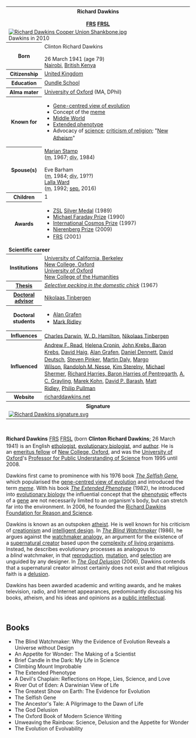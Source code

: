 <table class="infobox biography vcard">
<tbody>
<tr>
<th colspan="2">
<div class="fn">Richard Dawkins</div>
<br />
<div class="honorific-suffix"><span class="noexcerpt nowraplinks"><a title="Fellow of the Royal Society" href="https://en.wikipedia.org/wiki/Fellow_of_the_Royal_Society">FRS</a>&nbsp;<a class="mw-redirect" title="Fellow of the Royal Society of Literature" href="https://en.wikipedia.org/wiki/Fellow_of_the_Royal_Society_of_Literature">FRSL</a></span></div>
</th>
</tr>
<tr>
<td colspan="2"><a class="image" href="220px-Richard_Dawkins_Cooper_Union_Shankbone.jpg"><img src="220px-Richard_Dawkins_Cooper_Union_Shankbone.jpg" srcset="220px-Richard_Dawkins_Cooper_Union_Shankbone.jpg" alt="Richard Dawkins Cooper Union Shankbone.jpg" width="220" height="275" data-file-width="1438" data-file-height="1798" /></a>
<div>Dawkins in 2010</div>
</td>
</tr>
<tr>
<th scope="row">Born</th>
<td>
<div class="nickname">Clinton Richard Dawkins</div>
<br />26 March 1941<span class="noprint ForceAgeToShow">&nbsp;(age&nbsp;79)</span><br />
<div class="birthplace"><a title="Nairobi" href="https://en.wikipedia.org/wiki/Nairobi">Nairobi</a>,&nbsp;<a title="Kenya Colony" href="https://en.wikipedia.org/wiki/Kenya_Colony">British Kenya</a></div>
</td>
</tr>
<tr>
<th scope="row">Citizenship</th>
<td class="category"><a title="United Kingdom" href="https://en.wikipedia.org/wiki/United_Kingdom">United Kingdom</a></td>
</tr>
<tr>
<th scope="row">Education</th>
<td><a title="Oundle School" href="https://en.wikipedia.org/wiki/Oundle_School">Oundle School</a></td>
</tr>
<tr>
<th scope="row">Alma&nbsp;mater</th>
<td><a title="University of Oxford" href="https://en.wikipedia.org/wiki/University_of_Oxford">University of Oxford</a>&nbsp;(MA, DPhil)</td>
</tr>
<tr>
<th scope="row">Known&nbsp;for</th>
<td>
<div class="plainlist">
<ul>
<li><a class="mw-redirect" title="Gene-centred view of evolution" href="https://en.wikipedia.org/wiki/Gene-centred_view_of_evolution">Gene-centred view of evolution</a></li>
<li>Concept of the&nbsp;<a title="Meme" href="https://en.wikipedia.org/wiki/Meme">meme</a></li>
<li><a title="Middle World" href="https://en.wikipedia.org/wiki/Middle_World">Middle World</a></li>
<li><a class="mw-redirect" title="Extended phenotype" href="https://en.wikipedia.org/wiki/Extended_phenotype">Extended phenotype</a></li>
<li>Advocacy of&nbsp;<a title="Science" href="https://en.wikipedia.org/wiki/Science">science</a>;&nbsp;<a title="Criticism of religion" href="https://en.wikipedia.org/wiki/Criticism_of_religion">criticism of religion</a>; "<a title="New Atheism" href="https://en.wikipedia.org/wiki/New_Atheism">New Atheism</a>"<sup id="cite_ref-1" class="reference"></sup></li>
</ul>
</div>
</td>
</tr>
<tr>
<th scope="row"><span class="nowrap">Spouse(s)</span></th>
<td>
<div><a title="Marian Dawkins" href="https://en.wikipedia.org/wiki/Marian_Dawkins">Marian Stamp</a><br />(<abbr title="married">m.</abbr>&nbsp;<span class="rt-commentedText" title="19 August 1967">1967</span>;&nbsp;<abbr title="divorced">div.</abbr>&nbsp;1984)</div>
<br />Eve Barham<br />(<abbr title="married">m.</abbr>&nbsp;1984;&nbsp;<abbr title="divorced">div.</abbr>&nbsp;19??)<br /><a title="Lalla Ward" href="https://en.wikipedia.org/wiki/Lalla_Ward">Lalla Ward</a><br />(<abbr title="married">m.</abbr>&nbsp;1992;&nbsp;<a title="Legal separation" href="https://en.wikipedia.org/wiki/Legal_separation"><abbr title="separated">sep.</abbr></a>&nbsp;2016)</td>
</tr>
<tr>
<th scope="row">Children</th>
<td>1</td>
</tr>
<tr>
<th scope="row">Awards</th>
<td>
<div class="plainlist">
<ul>
<li><a title="Zoological Society of London" href="https://en.wikipedia.org/wiki/Zoological_Society_of_London">ZSL</a>&nbsp;<a title="Silver Medal (Zoological Society of London)" href="https://en.wikipedia.org/wiki/Silver_Medal_(Zoological_Society_of_London)">Silver Medal</a>&nbsp;(1989)</li>
<li><a class="mw-redirect" title="Michael Faraday Prize" href="https://en.wikipedia.org/wiki/Michael_Faraday_Prize">Michael Faraday Prize</a>&nbsp;(1990)</li>
<li><a title="International Cosmos Prize" href="https://en.wikipedia.org/wiki/International_Cosmos_Prize">International Cosmos Prize</a>&nbsp;(1997)</li>
<li><a title="Nierenberg Prize" href="https://en.wikipedia.org/wiki/Nierenberg_Prize">Nierenberg Prize</a>&nbsp;(2009)</li>
<li><a title="Fellow of the Royal Society" href="https://en.wikipedia.org/wiki/Fellow_of_the_Royal_Society">FRS</a>&nbsp;(2001)<sup id="cite_ref-frs_2-0" class="reference"></sup></li>
</ul>
</div>
</td>
</tr>
<tr>
<td colspan="2"><strong>Scientific career</strong></td>
</tr>
<tr>
<th scope="row">Institutions</th>
<td><a title="University of California, Berkeley" href="https://en.wikipedia.org/wiki/University_of_California,_Berkeley">University of California, Berkeley</a><br /><a title="New College, Oxford" href="https://en.wikipedia.org/wiki/New_College,_Oxford">New College, Oxford</a><br /><a title="University of Oxford" href="https://en.wikipedia.org/wiki/University_of_Oxford">University of Oxford</a><br /><a class="mw-redirect" title="New College of the Humanities" href="https://en.wikipedia.org/wiki/New_College_of_the_Humanities">New College of the Humanities</a></td>
</tr>
<tr>
<th scope="row"><a title="Thesis" href="https://en.wikipedia.org/wiki/Thesis">Thesis</a></th>
<td><a class="external text" href="http://ethos.bl.uk/OrderDetails.do?uin=uk.bl.ethos.710826" rel="nofollow"><em>Selective pecking in the domestic chick</em></a>&nbsp;(1967)</td>
</tr>
<tr>
<th scope="row"><a title="Doctoral advisor" href="https://en.wikipedia.org/wiki/Doctoral_advisor">Doctoral advisor</a></th>
<td><a title="Nikolaas Tinbergen" href="https://en.wikipedia.org/wiki/Nikolaas_Tinbergen">Nikolaas Tinbergen</a></td>
</tr>
<tr>
<th scope="row">Doctoral students</th>
<td>
<div class="plainlist">
<ul>
<li><a title="Alan Grafen" href="https://en.wikipedia.org/wiki/Alan_Grafen">Alan Grafen</a></li>
<li><a title="Mark Ridley (zoologist)" href="https://en.wikipedia.org/wiki/Mark_Ridley_(zoologist)">Mark Ridley</a><sup id="cite_ref-bw_3-0" class="reference"></sup></li>
</ul>
</div>
</td>
</tr>
<tr>
<th scope="row">Influences</th>
<td><a title="Charles Darwin" href="https://en.wikipedia.org/wiki/Charles_Darwin">Charles Darwin</a>,&nbsp;<a title="W. D. Hamilton" href="https://en.wikipedia.org/wiki/W._D._Hamilton">W. D. Hamilton</a>,&nbsp;<a title="Nikolaas Tinbergen" href="https://en.wikipedia.org/wiki/Nikolaas_Tinbergen">Nikolaas Tinbergen</a><sup id="cite_ref-Appetite_4-0" class="reference"></sup><sup id="cite_ref-FOOTNOTEGrafen200667_5-0" class="reference"></sup></td>
</tr>
<tr>
<th scope="row">Influenced</th>
<td><a title="Andrew F. Read" href="https://en.wikipedia.org/wiki/Andrew_F._Read">Andrew F. Read</a>,<sup id="cite_ref-FOOTNOTEGrafen20063_6-0" class="reference"></sup>&nbsp;<a title="Helena Cronin" href="https://en.wikipedia.org/wiki/Helena_Cronin">Helena Cronin</a>,<sup id="cite_ref-FOOTNOTEGrafen200614_7-0" class="reference"></sup>&nbsp;<a title="John Krebs, Baron Krebs" href="https://en.wikipedia.org/wiki/John_Krebs,_Baron_Krebs">John Krebs, Baron Krebs</a>,<sup id="cite_ref-FOOTNOTEGrafen200627_8-0" class="reference"></sup>&nbsp;<a title="David Haig (biologist)" href="https://en.wikipedia.org/wiki/David_Haig_(biologist)">David Haig</a>,<sup id="cite_ref-FOOTNOTEGrafen200650_9-0" class="reference"></sup>&nbsp;<a title="Alan Grafen" href="https://en.wikipedia.org/wiki/Alan_Grafen">Alan Grafen</a>,<sup id="cite_ref-FOOTNOTEGrafen200666_10-0" class="reference"></sup>&nbsp;<a title="Daniel Dennett" href="https://en.wikipedia.org/wiki/Daniel_Dennett">Daniel Dennett</a>,<sup id="cite_ref-FOOTNOTEGrafen2006101_11-0" class="reference"></sup>&nbsp;<a title="David Deutsch" href="https://en.wikipedia.org/wiki/David_Deutsch">David Deutsch</a>,<sup id="cite_ref-FOOTNOTEGrafen2006125_12-0" class="reference"></sup>&nbsp;<a title="Steven Pinker" href="https://en.wikipedia.org/wiki/Steven_Pinker">Steven Pinker</a>,<sup id="cite_ref-FOOTNOTEGrafen2006130_13-0" class="reference"></sup>&nbsp;<a title="Martin Daly (professor)" href="https://en.wikipedia.org/wiki/Martin_Daly_(professor)">Martin Daly</a>,<sup id="cite_ref-FOOTNOTEGrafen2006191_14-0" class="reference"></sup>&nbsp;<a title="Margo Wilson" href="https://en.wikipedia.org/wiki/Margo_Wilson">Margo Wilson</a>,<sup id="cite_ref-FOOTNOTEGrafen2006191_14-1" class="reference"></sup>&nbsp;<a title="Randolph M. Nesse" href="https://en.wikipedia.org/wiki/Randolph_M._Nesse">Randolph M. Nesse</a>,<sup id="cite_ref-FOOTNOTEGrafen2006203_15-0" class="reference"></sup>&nbsp;<a title="Kim Sterelny" href="https://en.wikipedia.org/wiki/Kim_Sterelny">Kim Sterelny</a>,<sup id="cite_ref-FOOTNOTEGrafen2006213_16-0" class="reference"></sup>&nbsp;<a title="Michael Shermer" href="https://en.wikipedia.org/wiki/Michael_Shermer">Michael Shermer</a>,<sup id="cite_ref-FOOTNOTEGrafen2006227_17-0" class="reference"></sup>&nbsp;<a title="Richard Harries, Baron Harries of Pentregarth" href="https://en.wikipedia.org/wiki/Richard_Harries,_Baron_Harries_of_Pentregarth">Richard Harries, Baron Harries of Pentregarth</a>,<sup id="cite_ref-FOOTNOTEGrafen2006236_18-0" class="reference"></sup>&nbsp;<a title="A. C. Grayling" href="https://en.wikipedia.org/wiki/A._C._Grayling">A. C. Grayling</a>,<sup id="cite_ref-FOOTNOTEGrafen2006243_19-0" class="reference"></sup>&nbsp;<a title="Marek Kohn" href="https://en.wikipedia.org/wiki/Marek_Kohn">Marek Kohn</a>,<sup id="cite_ref-FOOTNOTEGrafen2006248_20-0" class="reference"></sup>&nbsp;<a title="David P. Barash" href="https://en.wikipedia.org/wiki/David_P._Barash">David P. Barash</a>,<sup id="cite_ref-FOOTNOTEGrafen2006255_21-0" class="reference"></sup>&nbsp;<a title="Matt Ridley" href="https://en.wikipedia.org/wiki/Matt_Ridley">Matt Ridley</a>,<sup id="cite_ref-FOOTNOTEGrafen2006265_22-0" class="reference"></sup>&nbsp;<a title="Philip Pullman" href="https://en.wikipedia.org/wiki/Philip_Pullman">Philip Pullman</a><sup id="cite_ref-FOOTNOTEGrafen2006270_23-0" class="reference"></sup></td>
</tr>
<tr>
<th scope="row">Website</th>
<td><span class="url"><a class="external text" href="https://richarddawkins.net/" rel="nofollow">richarddawkins<wbr />.net</a></span></td>
</tr>
<tr>
<th colspan="2">Signature</th>
</tr>
<tr>
<td colspan="2"><a class="image" href="150px-Richard_Dawkins_signature.svg.png"><img src="150px-Richard_Dawkins_signature.svg.png" srcset="150px-Richard_Dawkins_signature.svg.png" alt="Richard Dawkins signature.svg" width="150" height="37" data-file-width="900" data-file-height="220" /></a></td>
</tr>
</tbody>
</table>
</br>
<p><strong>Richard Dawkins</strong>&nbsp;<span class="noexcerpt nowraplinks"><a title="Fellow of the Royal Society" href="https://en.wikipedia.org/wiki/Fellow_of_the_Royal_Society">FRS</a>&nbsp;<a class="mw-redirect" title="Fellow of the Royal Society of Literature" href="https://en.wikipedia.org/wiki/Fellow_of_the_Royal_Society_of_Literature">FRSL</a></span>&nbsp;(born&nbsp;<strong>Clinton Richard Dawkins</strong>; 26 March 1941)<sup id="cite_ref-deed_poll_24-0" class="reference"></sup>&nbsp;is an English&nbsp;<a title="Ethology" href="https://en.wikipedia.org/wiki/Ethology">ethologist</a>,&nbsp;<a title="Evolutionary biology" href="https://en.wikipedia.org/wiki/Evolutionary_biology">evolutionary biologist</a>, and&nbsp;<a title="Author" href="https://en.wikipedia.org/wiki/Author">author</a>. He is an&nbsp;<a class="mw-redirect" title="Oxford fellow" href="https://en.wikipedia.org/wiki/Oxford_fellow">emeritus fellow</a>&nbsp;of&nbsp;<a title="New College, Oxford" href="https://en.wikipedia.org/wiki/New_College,_Oxford">New College, Oxford</a>, and was the&nbsp;<a title="University of Oxford" href="https://en.wikipedia.org/wiki/University_of_Oxford">University of Oxford</a>'s&nbsp;<a class="mw-redirect" title="Simonyi Professorship for the Public Understanding of Science" href="https://en.wikipedia.org/wiki/Simonyi_Professorship_for_the_Public_Understanding_of_Science">Professor for Public Understanding of Science</a>&nbsp;from 1995 until 2008.</p>
<p>Dawkins first came to prominence with his 1976 book&nbsp;<em><a title="The Selfish Gene" href="https://en.wikipedia.org/wiki/The_Selfish_Gene">The Selfish Gene</a></em>, which popularised the&nbsp;<a class="mw-redirect" title="Gene-centred view of evolution" href="https://en.wikipedia.org/wiki/Gene-centred_view_of_evolution">gene-centred view of evolution</a>&nbsp;and introduced the term&nbsp;<em><a title="Meme" href="https://en.wikipedia.org/wiki/Meme">meme</a></em>. With his book&nbsp;<em><a title="The Extended Phenotype" href="https://en.wikipedia.org/wiki/The_Extended_Phenotype">The Extended Phenotype</a></em>&nbsp;(1982), he introduced into&nbsp;<a title="Evolutionary biology" href="https://en.wikipedia.org/wiki/Evolutionary_biology">evolutionary biology</a>&nbsp;the influential concept that the&nbsp;<a title="Phenotype" href="https://en.wikipedia.org/wiki/Phenotype">phenotypic</a>&nbsp;effects of a&nbsp;<a title="Gene" href="https://en.wikipedia.org/wiki/Gene">gene</a>&nbsp;are not necessarily limited to an organism's body, but can stretch far into the environment. In 2006, he founded the&nbsp;<a title="Richard Dawkins Foundation for Reason and Science" href="https://en.wikipedia.org/wiki/Richard_Dawkins_Foundation_for_Reason_and_Science">Richard Dawkins Foundation for Reason and Science</a>.</p>
<p>Dawkins is known as an outspoken&nbsp;<a class="mw-redirect" title="Atheist" href="https://en.wikipedia.org/wiki/Atheist">atheist</a>. He is well known for his criticism of&nbsp;<a title="Creationism" href="https://en.wikipedia.org/wiki/Creationism">creationism</a>&nbsp;and&nbsp;<a title="Intelligent design" href="https://en.wikipedia.org/wiki/Intelligent_design">intelligent design</a>. In&nbsp;<em><a title="The Blind Watchmaker" href="https://en.wikipedia.org/wiki/The_Blind_Watchmaker">The Blind Watchmaker</a></em>&nbsp;(1986), he argues against the&nbsp;<a title="Watchmaker analogy" href="https://en.wikipedia.org/wiki/Watchmaker_analogy">watchmaker analogy</a>, an argument for the existence of a&nbsp;<a title="Creator deity" href="https://en.wikipedia.org/wiki/Creator_deity">supernatural creator</a>&nbsp;based upon the&nbsp;<a title="Evolution of biological complexity" href="https://en.wikipedia.org/wiki/Evolution_of_biological_complexity">complexity of living organisms</a>. Instead, he describes evolutionary processes as analogous to a&nbsp;<em>blind</em>&nbsp;watchmaker, in that&nbsp;<a title="Reproduction" href="https://en.wikipedia.org/wiki/Reproduction">reproduction</a>,&nbsp;<a title="Mutation" href="https://en.wikipedia.org/wiki/Mutation">mutation</a>, and&nbsp;<a title="Natural selection" href="https://en.wikipedia.org/wiki/Natural_selection">selection</a>&nbsp;are unguided by any designer. In&nbsp;<em><a title="The God Delusion" href="https://en.wikipedia.org/wiki/The_God_Delusion">The God Delusion</a></em>&nbsp;(2006), Dawkins contends that a supernatural creator almost certainly does not exist and that religious faith is a&nbsp;<a title="Delusion" href="https://en.wikipedia.org/wiki/Delusion">delusion</a>.</p>
<p>Dawkins has been awarded academic and writing awards, and he makes television, radio, and Internet appearances, predominantly discussing his books, atheism, and his ideas and opinions as a&nbsp;<a class="mw-redirect" title="Public intellectual" href="https://en.wikipedia.org/wiki/Public_intellectual">public intellectual</a>.</p>

</br>
<h2> Books </h2>
<ul>
 <li><a target="_blank" href="https://github.com/manjunath5496/Richard-Dawkins-Books/blob/master/kin(1).pdf" style="text-decoration:none;">The Blind Watchmaker: Why the Evidence of Evolution Reveals a Universe without Design </a></li>
  
<li><a target="_blank" href="https://github.com/manjunath5496/Richard-Dawkins-Books/blob/master/kin(2).pdf" style="text-decoration:none;">An Appetite for Wonder: The Making of a Scientist </a></li>  
  
<li><a target="_blank" href="https://github.com/manjunath5496/Richard-Dawkins-Books/blob/master/kin(3).pdf" style="text-decoration:none;">Brief Candle in the Dark: My Life in Science</a></li>
                               
 <li><a target="_blank" href="https://github.com/manjunath5496/Richard-Dawkins-Books/blob/master/kin(4).pdf" style="text-decoration:none;">Climbing Mount Improbable </a></li> 
 
  <li><a target="_blank" href="https://github.com/manjunath5496/Richard-Dawkins-Books/blob/master/kin(5).pdf" style="text-decoration:none;">The Extended Phenotype</a></li>   

 <li><a target="_blank" href="https://github.com/manjunath5496/Richard-Dawkins-Books/blob/master/kin(6).pdf" style="text-decoration:none;">A Devil's Chaplain: Reflections on Hope, Lies, Science, and Love  </a></li>
                <li><a target="_blank" href="https://github.com/manjunath5496/Richard-Dawkins-Books/blob/master/kin(7).pdf" style="text-decoration:none;">River Out of Eden: A Darwinian View of Life</a></li>
                    <li><a target="_blank" href="https://github.com/manjunath5496/Richard-Dawkins-Books/blob/master/kin(8).pdf" style="text-decoration:none;">The Greatest Show on Earth: The Evidence for Evolution</a></li> 
                
 <li><a target="_blank" href="https://github.com/manjunath5496/Richard-Dawkins-Books/blob/master/kin(9).pdf" style="text-decoration:none;">The Selfish Gene</a></li>                              

 <li><a target="_blank" href="https://github.com/manjunath5496/Richard-Dawkins-Books/blob/master/kin(10).pdf" style="text-decoration:none;">The Ancestor's Tale: A Pilgrimage to the Dawn of Life </a></li>
                
 <li><a target="_blank" href="https://github.com/manjunath5496/Richard-Dawkins-Books/blob/master/kin(11).pdf" style="text-decoration:none;"> The God Delusion   </a></li>                              
<li><a target="_blank" href="https://github.com/manjunath5496/Richard-Dawkins-Books/blob/master/kin(12).pdf" style="text-decoration:none;"> The Oxford Book of Modern Science Writing </a></li>

  <li><a target="_blank" href="https://github.com/manjunath5496/Richard-Dawkins-Books/blob/master/kin(13).pdf" style="text-decoration:none;">Unweaving the Rainbow: Science, Delusion and the Appetite for Wonder </a></li>
                
 <li><a target="_blank" href="https://github.com/manjunath5496/Richard-Dawkins-Books/blob/master/kin(14).pdf" style="text-decoration:none;"> The Evolution of Evolvability   </a></li>                              

                                  
 
</ul>
